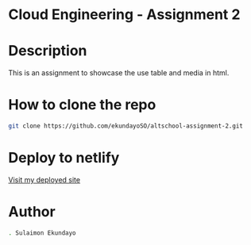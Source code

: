 # Cloud Engineering - Assignment 2

# Description

This is an assignment to showcase the use table and media in html.

# How to clone the repo
```bash
git clone https://github.com/ekundayoSO/altschool-assignment-2.git
```

# Deploy to netlify

[Visit my deployed site](https://cloud-assignment-2.netlify.app)

# Author
```bash
. Sulaimon Ekundayo
```